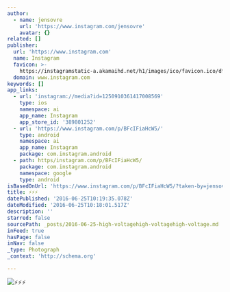 ```yaml
---
author:
  - name: jensovre
    url: 'https://www.instagram.com/jensovre'
    avatar: {}
related: []
publisher:
  url: 'https://www.instagram.com'
  name: Instagram
  favicon: >-
    https://instagramstatic-a.akamaihd.net/h1/images/ico/favicon.ico/dfa85bb1fd63.ico
  domain: www.instagram.com
keywords: []
app_links:
  - url: 'instagram://media?id=1250910361417008569'
    type: ios
    namespace: ai
    app_name: Instagram
    app_store_id: '389801252'
  - url: 'https://www.instagram.com/p/BFcIFiaHcW5/'
    type: android
    namespace: ai
    app_name: Instagram
    package: com.instagram.android
  - path: https/instagram.com/p/BFcIFiaHcW5/
    package: com.instagram.android
    namespace: google
    type: android
isBasedOnUrl: 'https://www.instagram.com/p/BFcIFiaHcW5/?taken-by=jensovre'
title: ⚡️⚡️⚡️
datePublished: '2016-06-25T10:19:35.078Z'
dateModified: '2016-06-25T10:18:01.517Z'
description: ''
starred: false
sourcePath: _posts/2016-06-25-high-voltagehigh-voltagehigh-voltage.md
inFeed: true
hasPage: false
inNav: false
_type: Photograph
_context: 'http://schema.org'

---
```

![⚡️⚡️⚡️](https://scontent.cdninstagram.com/t51.2885-15/sh0.08/e35/p640x640/13167407_759046540897307_1818895599_n.jpg?ig_cache_key=MTI1MDkxMDM2MTQxNzAwODU2OQ%3D%3D.2)